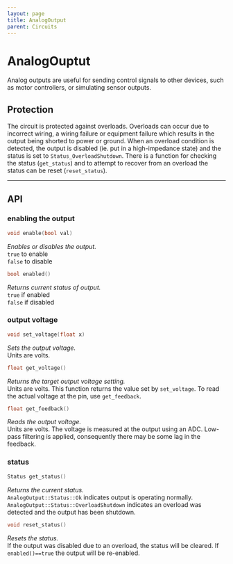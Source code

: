 ```yaml
---
layout: page
title: AnalogOutput
parent: Circuits
---
```


# AnalogOuptut

Analog outputs are useful for sending control signals to other devices, such as motor controllers, or simulating sensor outputs.

## Protection
The circuit is protected against overloads. Overloads can occur due to incorrect wiring, a wiring failure or equipment failure which results in the output being shorted to power or ground. When an overload condition is detected, the output is disabled (ie. put in a high-impedance state) and the status is set to `Status_OverloadShutdown`. There is a function for checking the status (`get_status`) and to attempt to recover from an overload the status can be reset (`reset_status`).

---
## API
### enabling the output
``` cpp
void enable(bool val)
```
*Enables or disables the output.*   
`true` to enable  
`false` to disable

``` cpp
bool enabled()
```
*Returns current status of output.*  
`true` if enabled  
`false` if disabled

### output voltage
``` cpp
void set_voltage(float x)
```
*Sets the output voltage.*  
Units are volts.

``` cpp
float get_voltage()
```
*Returns the target output voltage setting.*  
Units are volts. This function returns the value set by `set_voltage`. To read the actual voltage at the pin, use `get_feedback`.

``` cpp
float get_feedback()
```
*Reads the output voltage.*  
Units are volts. The voltage is measured at the output using an ADC. Low-pass filtering is applied, consequently there may be some lag in the feedback.

### status
``` cpp
Status get_status()
```
*Returns the current status.*  
`AnalogOutput::Status::Ok` indicates output is operating normally.   
`AnalogOutput::Status::OverloadShutdown` indicates an overload was detected and the output has been shutdown.

``` cpp
void reset_status()
```
*Resets the status.*  
If the output was disabled due to an overload, the status will be cleared. If `enabled()==true` the output will be re-enabled.